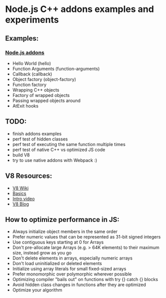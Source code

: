 # Node.js C++ addons examples and experiments

## Examples:

### [Node.js addons](https://nodejs.org/api/addons.html)
* Hello World (hello)
* Function Arguments (function-arguments)
* Callback (callback)
* Object factory (object-factory)
* Function factory
* Wrapping C++ objects
* Factory of wrapped objects
* Passing wrapped objects around
* AtExit hooks

## TODO:
* finish addons examples
* perf test of hidden classes
* perf test of executing the same function multiple times
* perf test of native C++ vs optimized JS code
* build V8
* try to use native addons with Webpack :)

## V8 Resources:
* [V8 Wiki](https://github.com/v8/v8/wiki)
* [Basics](https://developers.google.com/v8/)
* [Intro video](https://www.youtube.com/watch?v=UJPdhx5zTaw)
* [V8 Blog](http://v8project.blogspot.com/)

## How to optimize performance in JS:
* Always initialize object members in the same order
* Prefer numeric values that can be represented as 31-bit signed integers
* Use contiguous keys starting at 0 for Arrays
* Don't pre-allocate large Arrays (e.g. > 64K elements) to their maximum size, instead grow as you go
* Don't delete elements in arrays, especially numeric arrays
* Don't load uninitialized or deleted elements
* Initialize using array literals for small fixed-sized arrays
* Prefer monomorphic over polymorphic wherever possible
* Optimizing compiler "bails out" on functions with try {} catch {} blocks
* Avoid hidden class changes in functions after they are optimized
* Optimize your algorithm